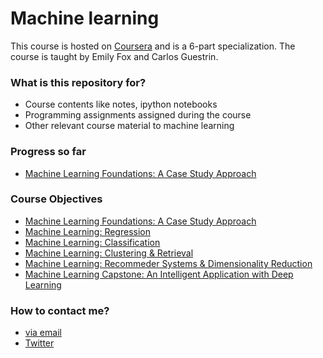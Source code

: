 # Machine learning
This course is hosted on [Coursera](https://www.coursera.org/specializations/machine-learning) and is a 6-part specialization. The course is taught by Emily Fox and Carlos Guestrin.

### What is this repository for? ###
* Course contents like notes, ipython notebooks
* Programming assignments assigned during the course
* Other relevant course material to machine learning

### Progress so far ###
* [Machine Learning Foundations: A Case Study Approach](https://www.coursera.org/learn/ml-foundations)

### Course Objectives ###
* [Machine Learning Foundations: A Case Study Approach](https://www.coursera.org/learn/ml-foundations)
* [Machine Learning: Regression](https://www.coursera.org/learn/ml-regression)
* [Machine Learning: Classification](https://www.coursera.org/learn/ml-classification)
* [Machine Learning: Clustering & Retrieval](https://www.coursera.org/learn/ml-clustering-and-retrieval)
* [Machine Learning: Recommeder Systems & Dimensionality Reduction](https://www.coursera.org/learn/ml-recommenders)
* [Machine Learning Capstone: An Intelligent Application with Deep Learning](https://www.coursera.org/learn/ml-capstone)


### How to contact me? ###
* [via email](mailto:apoorvjagtap@gmail.com)
* [Twitter](https://www.twitter.com/apoorv_jagtap)
